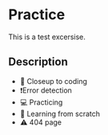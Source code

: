 # Practice
 This is a test excersise. 
## Description

- 👀 Closeup to coding
- ❗️Error detection
-  💻 Practicing
-  🌱 Learning from scratch
-  ⚠️ 404 page








